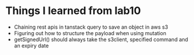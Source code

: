 # Things I learned from lab10

-   Chaining rest apis in tanstack query to save an object in aws s3
-   Figuring out how to structure the payload when using mutation
-   getSignedUrl() should always take the s3client, specified command and an expiry date
